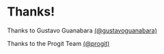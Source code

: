 # Thanks!
Thanks to Gustavo Guanabara [(@gustavoguanabara)](https://github.com/gustavoguanabara)

Thanks to the Progit Team [(@progit)](https://github.com/progit)
